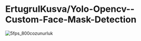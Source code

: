 # ErtugrulKusva/Yolo-Opencv--Custom-Face-Mask-Detection
 
![5fps_800cozunurluk](https://user-images.githubusercontent.com/60093326/135085613-a8260343-1bd4-4cd4-8eab-5ea71fde1510.gif)


